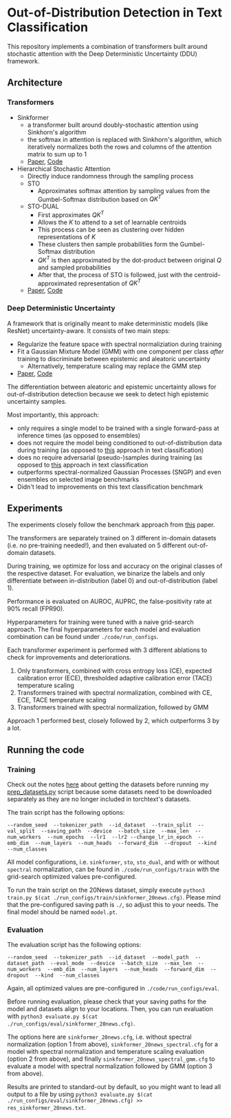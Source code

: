 # Out-of-Distribution Detection in Text Classification
This repository implements a combination of transformers built around stochastic attention
with the Deep Deterministic Uncertainty (DDU) framework.

## Architecture
### Transformers
* Sinkformer
	* a transformer built around doubly-stochastic attention using Sinkhorn's algorithm
	* the softmax in attention is replaced with Sinkhorn's algorithm, which iteratively
	normalizes both the rows and columns of the attention matrix to sum up to 1
	* [Paper](https://arxiv.org/abs/2110.11773), [Code](https://github.com/michaelsdr/sinkformers)
* Hierarchical Stochastic Attention
	* Directly induce randomness through the sampling process
	* STO
		* Approximates softmax attention by sampling values from the Gumbel-Softmax distribution
		based on $QK^T$
	* STO-DUAL
		* First approximates $QK^T$
		* Allows the $K$ to attend to a set of learnable centroids
		* This process can be seen as clustering over hidden representations of $K$
		* These clusters then sample probabilities form the Gumbel-Softmax distribution
		* $QK^T$ is then approximated by the dot-product between original $Q$ and sampled
		probabilities
		* After that, the process of STO is followed, just with the centroid-approximated
		representation of $QK^T$
	* [Paper](https://arxiv.org/abs/2112.13776), [Code](https://github.com/amzn/sto-transformer)

### Deep Deterministic Uncertainty
A framework that is originally meant to make deterministic models (like ResNet) uncertainty-aware.
It consists of two main steps:
* Regularize the feature space with spectral normaliziation during training
* Fit a Gaussian Mixture Model (GMM) with one component per class *after* training to discriminate between
epistemic and aleatoric uncertainty
	* Alternatively, temperature scaling may replace the GMM step
* [Paper](https://arxiv.org/abs/2102.11582), [Code](https://github.com/omegafragger/DDU/blob/main/utils/gmm_utils.py)

The differentiation between aleatoric and epistemic uncertainty allows for out-of-distribution
detection because we seek to detect high epistemic uncertainty samples. 

Most importantly, this approach:
* only requires a single model to be trained with a single forward-pass at inference times
(as opposed to ensembles)
* does not require the model being conditioned to out-of-distribution data during training
(as opposed to [this](https://doi.org/10.1145/3447548.3467382) approach in text classification)
* does no require adversarial (pseudo-)samples during training
(as opposed to [this](https://doi.org/10.1145/3447548.3467382) approach in text classification
* outperforms spectral-normalized Gaussian Processes (SNGP) and even ensembles on selected image benchmarks
* Didn't lead to improvements on this text classification benchmark

## Experiments
The experiments closely follow the benchmark approach from [this](https://doi.org/10.1145/3447548.3467382)
paper. 

The transformers are separately trained on 3 different in-domain datasets (i.e. no pre-training needed!), and then evaluated on 5 different
out-of-domain datasets.

During training, we optimize for loss and accuracy on the original classes of the respective dataset. For evaluation,
we binarize  the labels and only differentiate between in-distribution (label 0) and out-of-distribution (label 1).

Performance is evaluated on AUROC, AUPRC, the false-positivity rate at 90% recall (FPR90).

Hyperparameters for training were tuned with a naive grid-search approach. The final hyperparameters for each 
model and evaluation combination can be found under `./code/run_configs`.

Each transformer experiment is performed with 3 different ablations to check for improvements and deteriorations.
1. Only transformers, combined with cross entropy loss (CE), expected calibration error (ECE),
thresholded adaptive calibration error (TACE) temperature scaling
2. Transformers trained with spectral normalization, combined with CE, ECE, TACE temperature scaling
3. Transformers trained with spectral normalization, followed by GMM

Approach 1 performed best, closely followed by 2, which outperforms 3 by a lot.

## Running the code
### Training
Check out the notes [here](https://github.com/snowood1/BERT-ENN) about getting the datasets before running
my [prep\_datasets.py](https://github.com/ziegler-ingo/ClassifyWithCertainty/blob/master/code/prep_datasets.py) script
because some datasets need to be downloaded separately as they are no longer included in torchtext's datasets.

The train script has the following options:

`--random_seed 
--tokenizer_path 
--id_dataset 
--train_split 
--val_split 
--saving_path 
--device 
--batch_size 
--max_len 
--num_workers 
--num_epochs 
--lr1 
--lr2
--change_lr_in_epoch 
--emb_dim 
--num_layers 
--num_heads 
--forward_dim 
--dropout 
--kind 
--num_classes
`

All model configurations, i.e. `sinkformer`, `sto`, `sto_dual`, and with or without `spectral` normalization,
can be found in `./code/run_configs/train` with the grid-search optimized values pre-configured.

To run the train script on the 20News dataset, simply execute `python3 train.py $(cat ./run_configs/train/sinkformer_20news.cfg)`.
Please mind that the pre-configured saving path is `./`, so adjust this to your needs. The final model should be named `model.pt`.

### Evaluation
The evaluation script has the following options:

`--random_seed 
--tokenizer_path 
--id_dataset 
--model_path 
--dataset_path 
--eval_mode 
--device 
--batch_size 
--max_len 
--num_workers 
--emb_dim 
--num_layers 
--num_heads 
--forward_dim 
--dropout 
--kind 
--num_classes 
`

Again, all optimized values are pre-configured in `./code/run_configs/eval`.

Before running evaluation, please check that your saving paths for the model and datasets align to your locations.
Then, you can run evaluation with `python3 evaluate.py $(cat ./run_configs/eval/sinkformer_20news.cfg)`.

The options here are `sinkformer_20news.cfg`, i.e. without spectral normalization (option 1 from above), `sinkformer_20news_spectral.cfg`
for a model with spectral normalization and temperature scaling evaluation (option 2 from above), and finally `sinkformer_20news_spectral_gmm.cfg`
to evaluate a model with spectral normalization followed by GMM (option 3 from above).

Results are printed to standard-out by default, so you might want to lead all output to a file by using
`python3 evaluate.py $(cat ./run_configs/eval/sinkformer_20news.cfg) >> res_sinkformer_20news.txt`.

